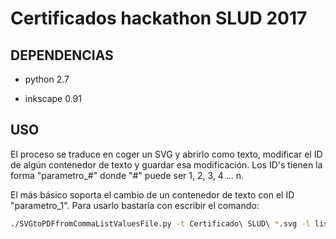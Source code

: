 # Certificados hackathon SLUD 2017

## DEPENDENCIAS

* python 2.7

* inkscape 0.91

## USO

El proceso se traduce en coger un SVG y abrirlo como texto, modificar el ID de algún contenedor de texto y guardar esa modificación. Los ID's tienen la forma "parametro_#" donde "#" puede ser 1, 2, 3, 4 ... n.

El más básico soporta el cambio de un contenedor de texto con el ID "parametro_1". Para usarlo bastaría con escribir el comando:

```bash
./SVGtoPDFfromCommaListValuesFile.py -t Certificado\ SLUD\ *.svg -l listfile
